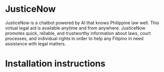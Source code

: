 # JusticeNow

 JusticeNow is a chatbot powered by AI that knows Philippine law well. This virtual legal aid is available anytime and from anywhere. JusticeNow promotes quick, reliable, and trustworthy information about laws, court processes, and individual rights in order to help any Filipino in need assistance with legal matters. 
 
# Installation instructions

